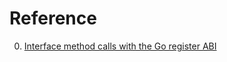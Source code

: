 # Reference

0. [Interface method calls with the Go register ABI](https://eli.thegreenplace.net/2022/interface-method-calls-with-the-go-register-abi/)

